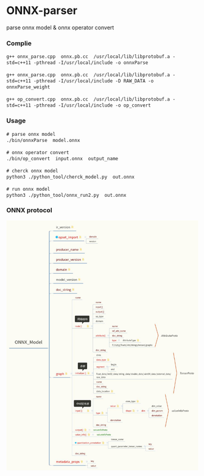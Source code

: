 # ONNX-parser
parse onnx model & onnx operator convert 

### Complie
```
g++ onnx_parse.cpp  onnx.pb.cc  /usr/local/lib/libprotobuf.a -std=c++11 -pthread -I/usr/local/include -o onnxParse

g++ onnx_parse.cpp  onnx.pb.cc  /usr/local/lib/libprotobuf.a -std=c++11 -pthread -I/usr/local/include -D RAW_DATA -o onnxParse_weight

g++ op_convert.cpp  onnx.pb.cc  /usr/local/lib/libprotobuf.a -std=c++11 -pthread -I/usr/local/include -o op_convert

```

### Usage

```
# parse onnx model
./bin/onnxParse  model.onnx

# onnx operator convert
./bin/op_convert  input.onnx  output_name

# cherck onnx model
python3 ./python_tool/cherck_model.py  out.onnx 

# run onnx model
python3 ./python_tool/onnx_run2.py  out.onnx

```

### ONNX protocol
![parse](./img/ONNX.jpg)